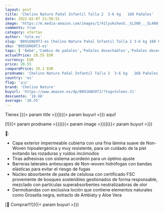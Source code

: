 ```yaml
---
layout: post
title: 'Chelino Nature Pañal Infantil Talla 2  3-6 kg   168 Pañales'
date: 2022-02-07 21:50:51
image: 'https://m.media-amazon.com/images/I/41lysKshwnS._SL500_._SL400_.jpg'
comments: true
category: ofertas
author: 'tole.es'
slug: 'B0916NG9TJ-es Chelino Nature Pañal Infantil Talla 2 3-6 kg 168 Pañales'
sku: 'B0916NG9TJ-es'
tags: [ 'Bebé','Cambio de pañales','Pañales desechables','Pañales desechables para bebés','Pañales para bebé','chelino','chelino nature','pañal','pañales', ]
actualPrice: 28.55 EUR
currency: EUR
price: 28.55
comparePrice: 35.1 EUR
prodname: 'Chelino Nature Pañal Infantil Talla 2  3-6 kg   168 Pañales'
country: 'es'
flag: '🇪🇸'
brand: 'Chelino Nature'
buyurl: 'https://www.amazon.es/dp/B0916NG9TJ/?tag=tolees-21'
descuento: '18.66'
average: '28.55'
---
```


Tienes [{{< param title >}}]({{< param buyurl >}}) aqui!

[![{{< param prodname >}}]({{< param image >}})]({{< param buyurl >}})

🔎:

- Capa exterior impermeable cubierta con una fina lámina suave de Non-Woven hipoalergénica y muy resistente, para un cuidado de la piel evitando las rozaduras y ruidos incómodos
- Tiras adhesivas con sistema acordeón para un óptimo ajuste
- Barreras laterales antiescapes de Non-woven hidrófogas con bandas elásticas para evitar el riesgo de fugas
- Núcleo absorbente de pasta de celulosa con certificado FSC proveniente de bosques sostenibles gestionados de forma responsable, mezclado con partículas superabsorbentes neutralizadoras de olor
- Dermobandas con exclusiva loción que contiene elementos naturales como Grosella negra, extracto de Ambiaty y Aloe Vera

[🛒 Comprar!!!]({{< param buyurl >}})
